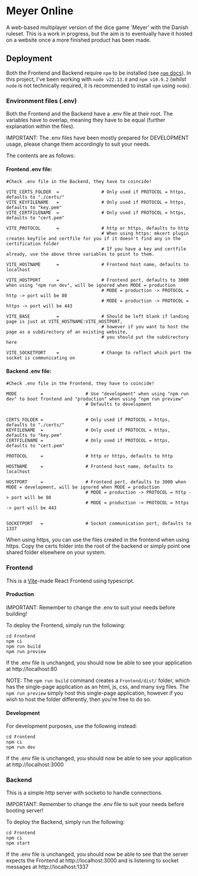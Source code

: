 # Meyer Online

A web-based multiplayer version of the dice game 'Meyer' with the Danish ruleset. This is a work in progress, but the aim is to eventually have it hosted on a website once a more finished product has been made.

## Deployment

Both the Frontend and Backend require `npm` to be installed (see [`npm` docs](https://docs.npmjs.com/downloading-and-installing-node-js-and-npm)). In this project, I've been working with `node v22.13.0` and `npm v10.9.2` (whilst `node` is not technically required, it is recommended to install `npm` using `node`).

### Environment files (.env)

Both the Frontend and the Backend have a .env file at their root. The variables have to overlap, meaning they have to be equal (further explanation within the files).

IMPORTANT: The .env files have been mostly prepared for DEVELOPMENT usage, please change them accordingly to suit your needs.

The contents are as follows:

#### Frontend .env file:

```
#Check .env file in the Backend, they have to coincide!

VITE_CERTS_FOLDER  =                # Only used if PROTOCOL = https, defaults to "./certs/"
VITE_KEYFILENAME   =                # Only used if PROTOCOL = https, defaults to "key.pem"
VITE_CERTFILENAME  =                # Only used if PROTOCOL = https, defaults to "cert.pem"

VITE_PROTOCOL      =                # http or https, defaults to http
                                    # When using https: mkcert plugin creates keyfile and certfile for you if it doesn't find any in the certification folder
                                    # If you have a key and certfile already, use the above three variables to point to them.

VITE_HOSTNAME      =                # Frontend host name, defaults to localhost

VITE_HOSTPORT      =                # Frontend port, defaults to 3000 when using "npm run dev", will be ignored when MODE = production
                                    # MODE = production -> PROTOCOL = http -> port will be 80
                                    # MODE = production -> PROTOCOL = https -> port will be 443

VITE_BASE          =                # Should be left blank if landing page is just at VITE_HOSTNAME:VITE_HOSTPORT,
                                    # however if you want to host the page as a subdirectory of an existing website,
                                    # you should put the subdirectory here

VITE_SOCKETPORT    =                # Change to reflect which port the socket is communicating on
```

#### Backend .env file:

```
#Check .env file in the Frontend, they have to coincide!

MODE         =                # Use "development" when using "npm run dev" to boot frontend and "production" when using "npm run preview"
                              # Defaults to development


CERTS_FOLDER =                # Only used if PROTOCOL = https, defaults to "./certs/"
KEYFILENAME  =                # Only used if PROTOCOL = https, defaults to "key.pem"
CERTFILENAME =                # Only used if PROTOCOL = https, defaults to "cert.pem"

PROTOCOL     =                # http or https, defaults to http

HOSTNAME     =                # Frontend host name, defaults to localhost

HOSTPORT     =                # Frontend port, defaults to 3000 when MODE = development, will be ignored when MODE = production
                              # MODE = production -> PROTOCOL = http -> port will be 80
                              # MODE = production -> PROTOCOL = https -> port will be 443


SOCKETPORT   =                # Socket communication port, defaults to 1337
```

When using https, you can use the files created in the frontend when using https. Copy the certs folder into the root of the backend or simply point one shared folder elsewhere on your system.

### Frontend

This is a [Vite](https://github.com/vitejs/vite)-made React Frontend using typescript.

#### Production

IMPORTANT: Remember to change the .env to suit your needs before building!

To deploy the Frontend, simply run the following:

```
cd Frontend
npm ci
npm run build
npm run preview
```

If the .env file is unchanged, you should now be able to see your application at http://localhost:80

NOTE: The `npm run build` command creates a `Frontend/dist/` folder, which has the single-page application as an html, js, css, and many svg files. The `npm run preview` simply host this single-page application, however if you wish to host the folder differently, then you're free to do so.

#### Development

For development purposes, use the following instead:

```
cd Frontend
npm ci
npm run dev
```

If the .env file is unchanged, you should now be able to see your application at http://localhost:3000

### Backend

This is a simple http server with socketio to handle connections.

IMPORTANT: Remember to change the .env file to suit your needs before booting server!

To deploy the Backend, simply run the following:

```
cd Frontend
npm ci
npm start
```

If the .env file is unchanged, you should now be able to see that the server expects the Frontend at http://localhost:3000 and is listening to socket messages at http://localhost:1337
